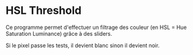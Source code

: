 # HSL Threshold

Ce programme permet d'effectuer un filtrage des couleur (en HSL = Hue Saturation Luminance) grâce à des sliders.

Si le pixel passe les tests, il devient blanc sinon il devient noir.